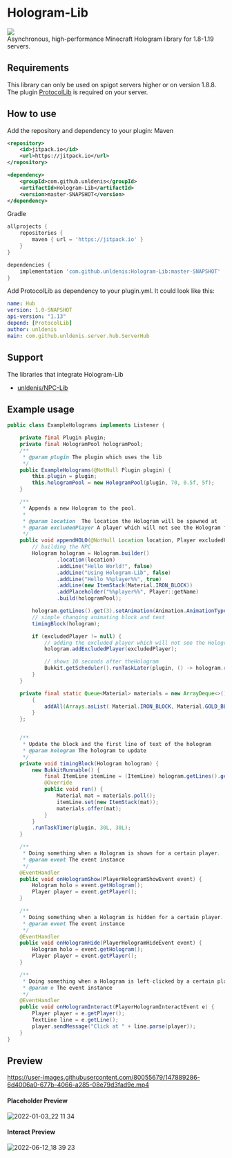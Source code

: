 # Hologram-Lib
[![](https://jitpack.io/v/unldenis/Hologram-Lib.svg)](https://jitpack.io/#unldenis/Hologram-Lib) <br>
Asynchronous, high-performance Minecraft Hologram library for 1.8-1.19 servers.
## Requirements
This library can only be used on spigot servers higher or on version 1.8.8. The plugin <a href="https://www.spigotmc.org/resources/protocollib.1997/">ProtocolLib</a> is required on your server.
## How to use
Add the repository and dependency to your plugin:
Maven
```xml
<repository>
    <id>jitpack.io</id>
    <url>https://jitpack.io</url>
</repository>

<dependency>
    <groupId>com.github.unldenis</groupId>
    <artifactId>Hologram-Lib</artifactId>
    <version>master-SNAPSHOT</version>
</dependency>
```
Gradle
```gradle
allprojects {
    repositories {
        maven { url = 'https://jitpack.io' }
    }
}

dependencies {
    implementation 'com.github.unldenis:Hologram-Lib:master-SNAPSHOT'
}
```
Add ProtocolLib as dependency to your plugin.yml. It could look like this:
```yml
name: Hub
version: 1.0-SNAPSHOT
api-version: "1.13"
depend: [ProtocolLib]
author: unldenis
main: com.github.unldenis.server.hub.ServerHub
```
## Support
The libraries that integrate Hologram-Lib
- <a href="https://github.com/unldenis/NPC-Lib/tree/hologramlib-integration">unldenis/NPC-Lib</a>
## Example usage
```java
public class ExampleHolograms implements Listener {

    private final Plugin plugin;
    private final HologramPool hologramPool;
    /**
     * @param plugin The plugin which uses the lib
     */
    public ExampleHolograms(@NotNull Plugin plugin) {
        this.plugin = plugin;
        this.hologramPool = new HologramPool(plugin, 70, 0.5f, 5f);
    }

    /**
     * Appends a new Hologram to the pool.
     *
     * @param location  The location the Hologram will be spawned at
     * @param excludedPlayer A player which will not see the Hologram for 10 seconds
     */
    public void appendHOLO(@NotNull Location location, Player excludedPlayer) {
        // building the NPC
        Hologram hologram = Hologram.builder()
                .location(location)
                .addLine("Hello World!", false)
                .addLine("Using Hologram-Lib", false)
                .addLine("Hello %%player%%", true)
                .addLine(new ItemStack(Material.IRON_BLOCK))
                .addPlaceholder("%%player%%", Player::getName)
                .build(hologramPool);

        hologram.getLines().get(3).setAnimation(Animation.AnimationType.CIRCLE);
        // simple changing animating block and text
        timingBlock(hologram);

        if (excludedPlayer != null) {
            // adding the excluded player which will not see the Hologram
            hologram.addExcludedPlayer(excludedPlayer);

            // shows 10 seconds after theHologram
            Bukkit.getScheduler().runTaskLater(plugin, () -> hologram.removeExcludedPlayer(excludedPlayer), 20L * 10);
        }
    }

    private final static Queue<Material> materials = new ArrayDeque<>() {
        {
            addAll(Arrays.asList( Material.IRON_BLOCK, Material.GOLD_BLOCK, Material.DIAMOND_BLOCK, Material.EMERALD_BLOCK));
        }
    };


    /**
     * Update the block and the first line of text of the hologram
     * @param hologram The hologram to update
     */
    private void timingBlock(Hologram hologram) {
        new BukkitRunnable() {
            final ItemLine itemLine = (ItemLine) hologram.getLines().get(3);
            @Override
            public void run() {
                Material mat = materials.poll();
                itemLine.set(new ItemStack(mat));
                materials.offer(mat);
            }
        }
        .runTaskTimer(plugin, 30L, 30L);
    }

    /**
     * Doing something when a Hologram is shown for a certain player.
     * @param event The event instance
     */
    @EventHandler
    public void onHologramShow(PlayerHologramShowEvent event) {
        Hologram holo = event.getHologram();
        Player player = event.getPlayer();
    }

    /**
     * Doing something when a Hologram is hidden for a certain player.
     * @param event The event instance
     */
    @EventHandler
    public void onHologramHide(PlayerHologramHideEvent event) {
        Hologram holo = event.getHologram();
        Player player = event.getPlayer();
    }

    /**
     * Doing something when a Hologram is left-clicked by a certain player.
     * @param e The event instance
     */
    @EventHandler
    public void onHologramInteract(PlayerHologramInteractEvent e) {
        Player player = e.getPlayer();
        TextLine line = e.getLine();
        player.sendMessage("Click at " + line.parse(player));
    }
}
```
## Preview
https://user-images.githubusercontent.com/80055679/147889286-6d4006a0-677b-4066-a285-08e79d3fad9e.mp4
#### Placeholder Preview
![2022-01-03_22 11 34](https://user-images.githubusercontent.com/80055679/147980899-fa7b8172-b0d8-4ab6-9eab-d33e9323fb63.png)
#### Interact Preview
![2022-06-12_18 39 23](https://user-images.githubusercontent.com/80055679/173243893-0f5568d4-c667-4311-b5ab-35d19ccc18e4.png)
